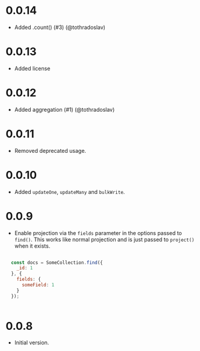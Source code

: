 # 0.0.14

- Added .count() (#3) (@tothradoslav)

# 0.0.13

- Added license

# 0.0.12

- Added aggregation (#1) (@tothradoslav)

# 0.0.11

- Removed deprecated usage.

# 0.0.10

- Added `updateOne`, `updateMany` and `bulkWrite`.

# 0.0.9

- Enable projection via the `fields` parameter in the options passed to `find()`. This works like normal projection and is just passed to `project()` when it exists.

```js
  
  const docs = SomeCollection.find({
    _id: 1
  }, {
    fields: {
      someField: 1
    }
  });
  
```

# 0.0.8

- Initial version.
